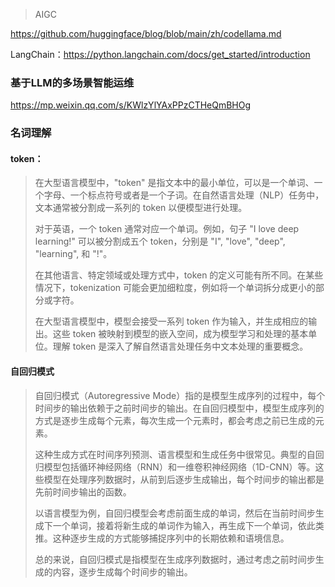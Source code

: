 

> AIGC

https://github.com/huggingface/blog/blob/main/zh/codellama.md





LangChain：https://python.langchain.com/docs/get_started/introduction



### 基于LLM的多场景智能运维

https://mp.weixin.qq.com/s/KWlzYlYAxPPzCTHeQmBHOg







### 名词理解

#### token：

> 在大型语言模型中，"token" 是指文本中的最小单位，可以是一个单词、一个字母、一个标点符号或者是一个子词。在自然语言处理（NLP）任务中，文本通常被分割成一系列的 token 以便模型进行处理。
>
> 对于英语，一个 token 通常对应一个单词。例如，句子 "I love deep learning!" 可以被分割成五个 token，分别是 "I", "love", "deep", "learning", 和 "!"。
>
> 在其他语言、特定领域或处理方式中，token 的定义可能有所不同。在某些情况下，tokenization 可能会更加细粒度，例如将一个单词拆分成更小的部分或字符。
>
> 在大型语言模型中，模型会接受一系列 token 作为输入，并生成相应的输出。这些 token 被映射到模型的嵌入空间，成为模型学习和处理的基本单位。理解 token 是深入了解自然语言处理任务中文本处理的重要概念。



#### 自回归模式

> 自回归模式（Autoregressive Mode）指的是模型生成序列的过程中，每个时间步的输出依赖于之前时间步的输出。在自回归模型中，模型生成序列的方式是逐步生成每个元素，每次生成一个元素时，都会考虑之前已生成的元素。
>
> 这种生成方式在时间序列预测、语言模型和生成任务中很常见。典型的自回归模型包括循环神经网络（RNN）和一维卷积神经网络（1D-CNN）等。这些模型在处理序列数据时，从前到后逐步生成输出，每个时间步的输出都是先前时间步输出的函数。
>
> 以语言模型为例，自回归模型会考虑前面生成的单词，然后在当前时间步生成下一个单词，接着将新生成的单词作为输入，再生成下一个单词，依此类推。这种逐步生成的方式能够捕捉序列中的长期依赖和语境信息。
>
> 总的来说，自回归模式是指模型在生成序列数据时，通过考虑之前时间步生成的内容，逐步生成每个时间步的输出。


